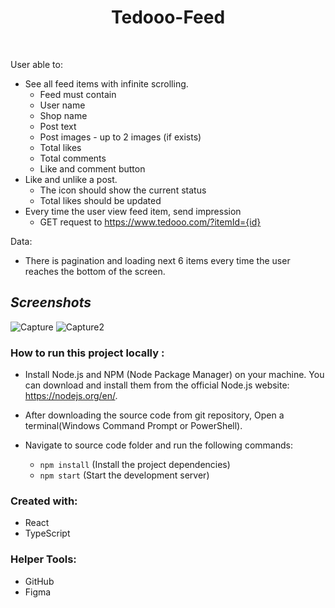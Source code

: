 <h1 align="center" style="border-bottom: none">Tedooo-Feed</h1>
</br>

User able to:
- See all feed items with infinite scrolling.
    - Feed must contain
    - User name
    - Shop name
    - Post text
    - Post images - up to 2 images (if exists)
    - Total likes
    - Total comments
    - Like and comment button
- Like and unlike a post.
    - The icon should show the current status
    - Total likes should be updated
- Every time the user view feed item, send impression
    - GET request to https://www.tedooo.com/?itemId={id}

Data:
- There is pagination and loading next 6 items every time
the user reaches the bottom of the screen.


## ***Screenshots***

![Capture](https://user-images.githubusercontent.com/58606266/230786117-ef9cb626-609b-4068-a5ec-6ce74dc4effe.PNG)
![Capture2](https://user-images.githubusercontent.com/58606266/230786119-518d118a-ea25-4f01-bc8d-3a9717dc8c16.PNG)


### How to run this project locally :
- Install Node.js and NPM (Node Package Manager) on your machine. You can download and install them from the official Node.js website: https://nodejs.org/en/.
-  After downloading the source code from git repository, Open a terminal(Windows Command Prompt or PowerShell).
-  Navigate to source code folder and run the following commands:

    - `npm install` (Install the project dependencies)
    - `npm start`   (Start the development server)



### Created with:
* React
* TypeScript

### Helper Tools:
* GitHub
* Figma
